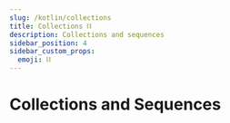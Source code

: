 ```yaml
---
slug: /kotlin/collections
title: Collections ⛓️
description: Collections and sequences
sidebar_position: 4
sidebar_custom_props:
  emoji: ⛓️
---
```


# Collections and Sequences
